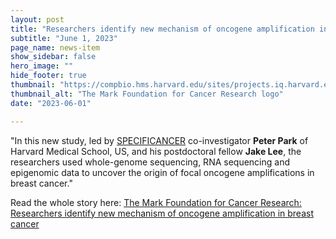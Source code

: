 ```yaml
---
layout: post
title: "Researchers identify new mechanism of oncogene amplification in breast cancer"
subtitle: "June 1, 2023"
page_name: news-item
show_sidebar: false
hero_image: ""
hide_footer: true
thumbnail: "https://compbio.hms.harvard.edu/sites/projects.iq.harvard.edu/files/styles/os_square_100_100/public/parklab/files/square-m-logo-mark-foundation-640x528.jpg?m=1689000906&itok=sxaBZuoC"
thumbnail_alt: "The Mark Foundation for Cancer Research logo"
date: "2023-06-01"

---
```


"In this new study, led by [SPECIFICANCER](https://themarkfoundation.org/portfolio/the-specificancer-project/) co-investigator __Peter Park__ of Harvard Medical School, US, and his postdoctoral fellow __Jake Lee__, the researchers used whole-genome sequencing, RNA sequencing and epigenomic data to uncover the origin of focal oncogene amplifications in breast cancer."

Read the whole story here: [The Mark Foundation for Cancer Research: Researchers identify new mechanism of oncogene amplification in breast cancer](https://themarkfoundation.org/blog/researchers-identify-new-mechanism-of-oncogene-amplification-in-breast-cancer/)

